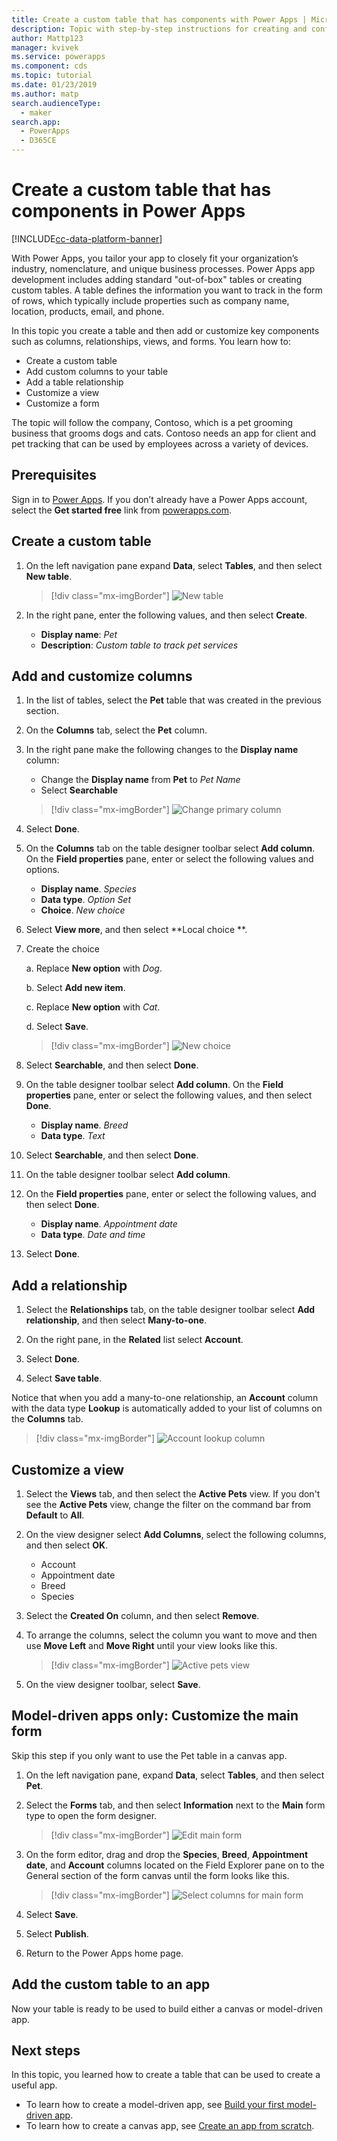 ```yaml
---
title: Create a custom table that has components with Power Apps | Microsoft Docs
description: Topic with step-by-step instructions for creating and configuring an table to use with a Power Apps app.
author: Mattp123
manager: kvivek
ms.service: powerapps
ms.component: cds
ms.topic: tutorial
ms.date: 01/23/2019
ms.author: matp
search.audienceType: 
  - maker
search.app: 
  - PowerApps
  - D365CE
---
```


# Create a custom table that has components in Power Apps

[!INCLUDE[cc-data-platform-banner](../../includes/cc-data-platform-banner.md)]

With Power Apps, you tailor your app to closely fit your organization’s industry, nomenclature, and unique business processes. Power Apps app development includes adding standard "out-of-box" tables or creating custom tables. A table defines the information you want to track in the form of rows, which typically include properties such as company name, location, products, email, and phone. 

In this topic you create a table and then add or customize key components such as columns, relationships, views, and forms. You learn how to:

- Create a custom table
- Add custom columns to your table
- Add a table relationship
- Customize a view 
- Customize a form

The topic will follow the company, Contoso, which is a pet grooming business that grooms dogs and cats. Contoso needs an app for client and pet tracking that can be used by employees across a variety of devices.

## Prerequisites

Sign in to [Power Apps](https://make.powerapps.com/?utm_source=padocs&utm_medium=linkinadoc&utm_campaign=referralsfromdoc). If you don’t already have a Power Apps account, select the **Get started free** link from [powerapps.com](https://make.powerapps.com/?utm_source=padocs&utm_medium=linkinadoc&utm_campaign=referralsfromdoc).

## Create a custom table

1. On the left navigation pane expand **Data**, select **Tables**, and then select **New table**.

    > [!div class="mx-imgBorder"] 
    > ![New table](media/create-custom-entity/create-new-entity.png)

2. In the right pane, enter the following values, and then select **Create**.

    - **Display name**: *Pet* 
    - **Description**: *Custom table to track pet services*

## Add and customize columns
 
1. In the list of tables, select the **Pet** table that was created in the previous section.

2. On the **Columns** tab, select the **Pet** column.

3. In the right pane make the following changes to the **Display name** column: 

    - Change the **Display name** from **Pet** to *Pet Name*
    -	Select **Searchable**  
  
      > [!div class="mx-imgBorder"] 
      > ![Change primary column](media/create-custom-entity/primary-field.png)

4. Select **Done**.

5. On the **Columns** tab on the table designer toolbar select **Add column**. On the **Field properties** pane, enter or select the following values and options.
    - **Display name**. *Species*
    - **Data type**. *Option Set*
    - **Choice**. *New choice*
  
6. Select **View more**, and then select **Local choice **.

7. Create the choice 

      a. Replace **New option** with *Dog*. 
      
      b. Select **Add new item**. 
        
      c.  Replace **New option** with *Cat*. 
        
      d. Select **Save**. 

    > [!div class="mx-imgBorder"] 
    > ![New choice ](media/create-custom-entity/optionset-add-items.png)

6. Select **Searchable**, and then select **Done**.

7. On the table designer toolbar select **Add column**. On the **Field properties** pane, enter or select the following values, and then select **Done**.
    - **Display name**. *Breed*
    - **Data type**. *Text*

8. Select **Searchable**, and then select **Done**.

8. On the table designer toolbar select **Add column**. 

9. On the **Field properties** pane, enter or select the following values, and then select **Done**. 
    -	**Display name**. *Appointment date*
    - **Data type**. *Date and time*

10. Select **Done**.

## Add a relationship

1. Select the **Relationships** tab, on the table designer toolbar select **Add relationship**, and then select **Many-to-one**.

2. On the right pane, in the **Related** list select **Account**.

3. Select **Done**.

4. Select **Save table**.

  Notice that when you add a many-to-one relationship, an **Account** column with the data type **Lookup** is automatically added to your list of columns on the **Columns** tab.
  > [!div class="mx-imgBorder"]
  > ![Account lookup column](media/create-custom-entity/account-lookup-field.png)

## Customize a view

1. Select the **Views** tab, and then select the **Active Pets** view. If you don't see the **Active Pets** view, change the filter on the command bar from **Default** to **All**.

2. On the view designer select **Add Columns**, select the following columns, and then select **OK**.

    - Account
    - Appointment date 
    - Breed 
    - Species

3. Select the **Created On** column, and then select **Remove**.

4. To arrange the columns, select the column you want to move and then use **Move Left** and **Move Right** until your view looks like this.
    > [!div class="mx-imgBorder"] 
    > ![Active pets view](media/create-custom-entity/active-pets-view.png)

5. On the view designer toolbar, select **Save**.  

## Model-driven apps only: Customize the main form

Skip this step if you only want to use the Pet table in a canvas app. 

1. On the left navigation pane, expand **Data**, select **Tables**, and then select **Pet**.

2. Select the **Forms** tab, and then select **Information** next to the **Main** form type to open the form designer.

    > [!div class="mx-imgBorder"] 
    > ![Edit main form](media/create-custom-entity/main-form-edit.png)

3. On the form editor, drag and drop the **Species**, **Breed**, **Appointment date**, and **Account** columns located on the Field Explorer pane on to the General section of the form canvas until the form looks like this.

    > [!div class="mx-imgBorder"] 
    > ![Select columns for main form](media/create-custom-entity/main-form-edit2.png) 

4. Select **Save**.

5. Select **Publish**.

6. Return to the Power Apps home page.

## Add the custom table to an app

Now your table is ready to be used to build either a canvas or model-driven app. 

## Next steps

In this topic, you learned how to create a table that can be used to create a useful app. 
- To learn how to create a model-driven app, see [Build your first model-driven app](../model-driven-apps/build-first-model-driven-app.md).
- To learn how to create a canvas app, see [Create an app from scratch](../canvas-apps/get-started-create-from-blank.md).
